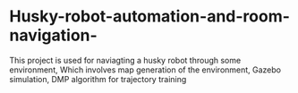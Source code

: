 # Husky-robot-automation-and-room-navigation-
This project is used for naviagting a husky robot through some environment, Which involves map generation of the environment, Gazebo simulation, DMP algorithm for trajectory training
